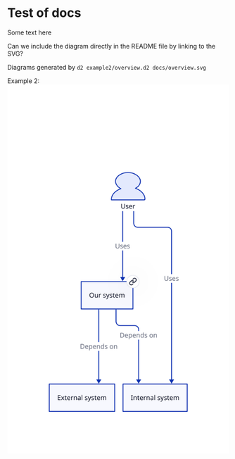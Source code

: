# Test of docs

Some text here

Can we include the diagram directly in the README file by linking to the SVG?

Diagrams generated by `d2 example2/overview.d2 docs/overview.svg`

Example 2:
[![Example diagram as clickable image](../resources/example2/overview/index.svg)](../resources/example2/overview/index.svg)

